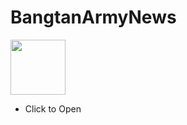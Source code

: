 # BangtanArmyNews

[<img src="https://media.giphy.com/media/67KrABgAvqVSP8BmaR/giphy.gif" width="88"></img>](https://npkeerthi.github.io/BangtanArmyNews/)
-  Click to Open
